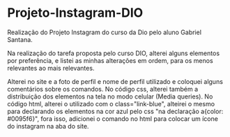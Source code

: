# Projeto-Instagram-DIO
Realização do Projeto Instagram do curso da Dio pelo aluno Gabriel Santana.

Na realização do tarefa proposta pelo curso DIO, alterei alguns elementos por preferência, e listei as minhas alterações em ordem, para os menos relevantes ao mais relevantes.

Alterei no site e a foto de perfil e nome de perfil utilizado e coloquei alguns comentários sobre os comandos. No código css, alterei também a distribuição dos elementos na tela no modo celular (Media queries). No código html, alterei o <spam> utilizado com o class="link-blue", alteirei o mesmo para <a> declarando os elementos na cor azul pelo css "na declaração a{color: #0095f6}", fora isso, adicionei o comando <link rel="icon" href="img/icone-instagram.ico"/> no html para colocar um ícone do instagram na aba do site.
